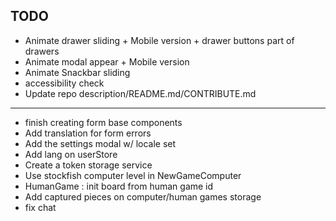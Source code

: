 ## TODO

-   Animate drawer sliding + Mobile version + drawer buttons part of drawers
-   Animate modal appear + Mobile version
-   Animate Snackbar sliding
-   accessibility check
-   Update repo description/README.md/CONTRIBUTE.md

---

-   finish creating form base components
-   Add translation for form errors
-   Add the settings modal w/ locale set
-   Add lang on userStore
-   Create a token storage service
-   Use stockfish computer level in NewGameComputer
-   HumanGame : init board from human game id
-   Add captured pieces on computer/human games storage
-   fix chat

